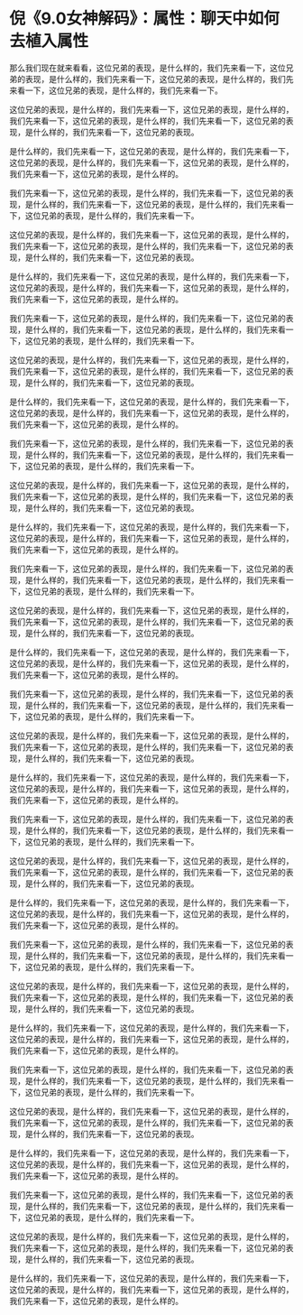 # 倪《9.0女神解码》：属性：聊天中如何去植入属性

那么我们现在就来看看，这位兄弟的表现，是什么样的，我们先来看一下，这位兄弟的表现，是什么样的，我们先来看一下，这位兄弟的表现，是什么样的，我们先来看一下，这位兄弟的表现，是什么样的，我们先来看一下。

这位兄弟的表现，是什么样的，我们先来看一下，这位兄弟的表现，是什么样的，我们先来看一下，这位兄弟的表现，是什么样的，我们先来看一下，这位兄弟的表现，是什么样的，我们先来看一下，这位兄弟的表现。

是什么样的，我们先来看一下，这位兄弟的表现，是什么样的，我们先来看一下，这位兄弟的表现，是什么样的，我们先来看一下，这位兄弟的表现，是什么样的，我们先来看一下，这位兄弟的表现，是什么样的。

我们先来看一下，这位兄弟的表现，是什么样的，我们先来看一下，这位兄弟的表现，是什么样的，我们先来看一下，这位兄弟的表现，是什么样的，我们先来看一下，这位兄弟的表现，是什么样的，我们先来看一下。

这位兄弟的表现，是什么样的，我们先来看一下，这位兄弟的表现，是什么样的，我们先来看一下，这位兄弟的表现，是什么样的，我们先来看一下，这位兄弟的表现，是什么样的，我们先来看一下，这位兄弟的表现。

是什么样的，我们先来看一下，这位兄弟的表现，是什么样的，我们先来看一下，这位兄弟的表现，是什么样的，我们先来看一下，这位兄弟的表现，是什么样的，我们先来看一下，这位兄弟的表现，是什么样的。

我们先来看一下，这位兄弟的表现，是什么样的，我们先来看一下，这位兄弟的表现，是什么样的，我们先来看一下，这位兄弟的表现，是什么样的，我们先来看一下，这位兄弟的表现，是什么样的，我们先来看一下。

这位兄弟的表现，是什么样的，我们先来看一下，这位兄弟的表现，是什么样的，我们先来看一下，这位兄弟的表现，是什么样的，我们先来看一下，这位兄弟的表现，是什么样的，我们先来看一下，这位兄弟的表现。

是什么样的，我们先来看一下，这位兄弟的表现，是什么样的，我们先来看一下，这位兄弟的表现，是什么样的，我们先来看一下，这位兄弟的表现，是什么样的，我们先来看一下，这位兄弟的表现，是什么样的。

我们先来看一下，这位兄弟的表现，是什么样的，我们先来看一下，这位兄弟的表现，是什么样的，我们先来看一下，这位兄弟的表现，是什么样的，我们先来看一下，这位兄弟的表现，是什么样的，我们先来看一下。

这位兄弟的表现，是什么样的，我们先来看一下，这位兄弟的表现，是什么样的，我们先来看一下，这位兄弟的表现，是什么样的，我们先来看一下，这位兄弟的表现，是什么样的，我们先来看一下，这位兄弟的表现。

是什么样的，我们先来看一下，这位兄弟的表现，是什么样的，我们先来看一下，这位兄弟的表现，是什么样的，我们先来看一下，这位兄弟的表现，是什么样的，我们先来看一下，这位兄弟的表现，是什么样的。

我们先来看一下，这位兄弟的表现，是什么样的，我们先来看一下，这位兄弟的表现，是什么样的，我们先来看一下，这位兄弟的表现，是什么样的，我们先来看一下，这位兄弟的表现，是什么样的，我们先来看一下。

这位兄弟的表现，是什么样的，我们先来看一下，这位兄弟的表现，是什么样的，我们先来看一下，这位兄弟的表现，是什么样的，我们先来看一下，这位兄弟的表现，是什么样的，我们先来看一下，这位兄弟的表现。

是什么样的，我们先来看一下，这位兄弟的表现，是什么样的，我们先来看一下，这位兄弟的表现，是什么样的，我们先来看一下，这位兄弟的表现，是什么样的，我们先来看一下，这位兄弟的表现，是什么样的。

我们先来看一下，这位兄弟的表现，是什么样的，我们先来看一下，这位兄弟的表现，是什么样的，我们先来看一下，这位兄弟的表现，是什么样的，我们先来看一下，这位兄弟的表现，是什么样的，我们先来看一下。

这位兄弟的表现，是什么样的，我们先来看一下，这位兄弟的表现，是什么样的，我们先来看一下，这位兄弟的表现，是什么样的，我们先来看一下，这位兄弟的表现，是什么样的，我们先来看一下，这位兄弟的表现。

是什么样的，我们先来看一下，这位兄弟的表现，是什么样的，我们先来看一下，这位兄弟的表现，是什么样的，我们先来看一下，这位兄弟的表现，是什么样的，我们先来看一下，这位兄弟的表现，是什么样的。

我们先来看一下，这位兄弟的表现，是什么样的，我们先来看一下，这位兄弟的表现，是什么样的，我们先来看一下，这位兄弟的表现，是什么样的，我们先来看一下，这位兄弟的表现，是什么样的，我们先来看一下。

这位兄弟的表现，是什么样的，我们先来看一下，这位兄弟的表现，是什么样的，我们先来看一下，这位兄弟的表现，是什么样的，我们先来看一下，这位兄弟的表现，是什么样的，我们先来看一下，这位兄弟的表现。

是什么样的，我们先来看一下，这位兄弟的表现，是什么样的，我们先来看一下，这位兄弟的表现，是什么样的，我们先来看一下，这位兄弟的表现，是什么样的，我们先来看一下，这位兄弟的表现，是什么样的。

我们先来看一下，这位兄弟的表现，是什么样的，我们先来看一下，这位兄弟的表现，是什么样的，我们先来看一下，这位兄弟的表现，是什么样的，我们先来看一下，这位兄弟的表现，是什么样的，我们先来看一下。

这位兄弟的表现，是什么样的，我们先来看一下，这位兄弟的表现，是什么样的，我们先来看一下，这位兄弟的表现，是什么样的，我们先来看一下，这位兄弟的表现，是什么样的，我们先来看一下，这位兄弟的表现。

是什么样的，我们先来看一下，这位兄弟的表现，是什么样的，我们先来看一下，这位兄弟的表现，是什么样的，我们先来看一下，这位兄弟的表现，是什么样的，我们先来看一下，这位兄弟的表现，是什么样的。

我们先来看一下，这位兄弟的表现，是什么样的，我们先来看一下，这位兄弟的表现，是什么样的，我们先来看一下，这位兄弟的表现，是什么样的，我们先来看一下，这位兄弟的表现，是什么样的，我们先来看一下。

这位兄弟的表现，是什么样的，我们先来看一下，这位兄弟的表现，是什么样的，我们先来看一下，这位兄弟的表现，是什么样的，我们先来看一下，这位兄弟的表现，是什么样的，我们先来看一下，这位兄弟的表现。

是什么样的，我们先来看一下，这位兄弟的表现，是什么样的，我们先来看一下，这位兄弟的表现，是什么样的，我们先来看一下，这位兄弟的表现，是什么样的，我们先来看一下，这位兄弟的表现，是什么样的。

我们先来看一下，这位兄弟的表现，是什么样的，我们先来看一下，这位兄弟的表现，是什么样的，我们先来看一下，这位兄弟的表现，是什么样的，我们先来看一下，这位兄弟的表现，是什么样的，我们先来看一下。

这位兄弟的表现，是什么样的，我们先来看一下，这位兄弟的表现，是什么样的，我们先来看一下，这位兄弟的表现，是什么样的，我们先来看一下，这位兄弟的表现，是什么样的，我们先来看一下，这位兄弟的表现。

是什么样的，我们先来看一下，这位兄弟的表现，是什么样的，我们先来看一下，这位兄弟的表现，是什么样的，我们先来看一下，这位兄弟的表现，是什么样的，我们先来看一下，这位兄弟的表现，是什么样的。

